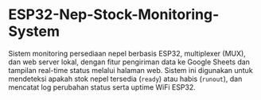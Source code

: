 # ESP32-Nep-Stock-Monitoring-System
Sistem monitoring persediaan nepel berbasis ESP32, multiplexer (MUX), dan web server lokal, dengan fitur pengiriman data ke Google Sheets dan tampilan real-time status melalui halaman web. Sistem ini digunakan untuk mendeteksi apakah stok nepel tersedia (`ready`) atau habis (`runout`), dan mencatat log perubahan status serta uptime WiFi ESP32.
